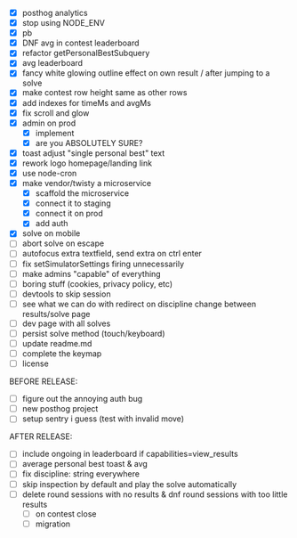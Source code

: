 - [x] posthog analytics
- [x] stop using NODE_ENV
- [x] pb
- [x] DNF avg in contest leaderboard
- [x] refactor getPersonalBestSubquery
- [x] avg leaderboard
- [x] fancy white glowing outline effect on own result / after jumping to a solve
- [x] make contest row height same as other rows
- [x] add indexes for timeMs and avgMs
- [x] fix scroll and glow
- [x] admin on prod
    - [x] implement
    - [x] are you ABSOLUTELY SURE?
- [x] toast adjust "single personal best" text
- [x] rework logo homepage/landing link
- [x] use node-cron 
- [x] make vendor/twisty a microservice 
    - [x] scaffold the microservice
    - [x] connect it to staging
    - [x] connect it on prod
    - [x] add auth
- [x] solve on mobile
- [ ] abort solve on escape
- [ ] autofocus extra textfield, send extra on ctrl enter
- [ ] fix setSimulatorSettings firing unnecessarily
- [ ] make admins "capable" of everything
- [ ] boring stuff (cookies, privacy policy, etc)
- [ ] devtools to skip session
- [ ] see what we can do with redirect on discipline change between results/solve page
- [ ] dev page with all solves
- [ ] persist solve method (touch/keyboard)
- [ ] update readme.md
- [ ] complete the keymap
- [ ] license

BEFORE RELEASE:
- [ ] figure out the annoying auth bug
- [ ] new posthog project
- [ ] setup sentry i guess (test with invalid move)

AFTER RELEASE:
- [ ] include ongoing in leaderboard if capabilities=view_results
- [ ] average personal best toast & avg 
- [ ] fix discipline: string everywhere
- [ ] skip inspection by default and play the solve automatically
- [ ] delete round sessions with no results & dnf round sessions with too little results
    - [ ] on contest close
    - [ ] migration
